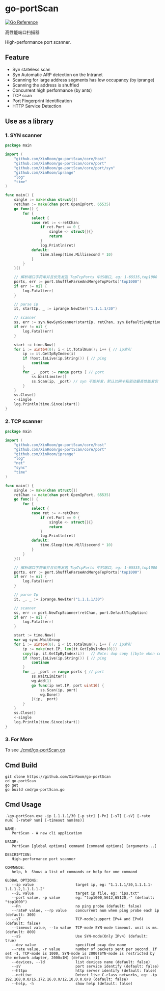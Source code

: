 # go-portScan

[![Go Reference](https://pkg.go.dev/badge/github.com/XinRoom/go-portScan.svg)](https://pkg.go.dev/github.com/XinRoom/go-portScan)

高性能端口扫描器

High-performance port scanner.

## Feature

- Syn stateless scan
- Syn Automatic ARP detection on the Intranet
- Scanning for large address segments has low occupancy (by iprange)
- Scanning the address is shuffled
- Concurrent high performance (by ants)
- TCP scan
- Port Fingerprint Identification
- HTTP Service Detection

## Use as a library

### 1. SYN scanner

```go
package main

import (
	"github.com/XinRoom/go-portScan/core/host"
	"github.com/XinRoom/go-portScan/core/port"
	"github.com/XinRoom/go-portScan/core/port/syn"
	"github.com/XinRoom/iprange"
	"log"
	"time"
)

func main() {
	single := make(chan struct{})
	retChan := make(chan port.OpenIpPort, 65535)
	go func() {
		for {
			select {
			case ret := <-retChan:
				if ret.Port == 0 {
					single <- struct{}{}
					return
				}
				log.Println(ret)
			default:
				time.Sleep(time.Millisecond * 10)
			}
		}
	}()

	// 解析端口字符串并且优先发送 TopTcpPorts 中的端口, eg: 1-65535,top1000
	ports, err := port.ShuffleParseAndMergeTopPorts("top1000")
	if err != nil {
		log.Fatal(err)
	}

	// parse ip
	it, startIp, _ := iprange.NewIter("1.1.1.1/30")

	// scanner
	ss, err := syn.NewSynScanner(startIp, retChan, syn.DefaultSynOption)
	if err != nil {
		log.Fatal(err)
	}

	start := time.Now()
	for i := uint64(0); i < it.TotalNum(); i++ { // ip索引
		ip := it.GetIpByIndex(i)
		if !host.IsLive(ip.String()) { // ping
			continue
		}
		for _, _port := range ports { // port
			ss.WaitLimiter()
			ss.Scan(ip, _port) // syn 不能并发，默认以网卡和驱动最高性能发包
		}
	}
	ss.Close()
	<-single
	log.Println(time.Since(start))
}
```

### 2. TCP scanner

```go
package main

import (
	"github.com/XinRoom/go-portScan/core/host"
	"github.com/XinRoom/go-portScan/core/port"
	"github.com/XinRoom/iprange"
	"log"
	"net"
	"sync"
	"time"
)

func main() {
	single := make(chan struct{})
	retChan := make(chan port.OpenIpPort, 65535)
	go func() {
		for {
			select {
			case ret := <-retChan:
				if ret.Port == 0 {
					single <- struct{}{}
					return
				}
				log.Println(ret)
			default:
				time.Sleep(time.Millisecond * 10)
			}
		}
	}()

	// 解析端口字符串并且优先发送 TopTcpPorts 中的端口, eg: 1-65535,top1000
	ports, err := port.ShuffleParseAndMergeTopPorts("top1000")
	if err != nil {
		log.Fatal(err)
	}

	// parse Ip
	it, _, _ := iprange.NewIter("1.1.1.1/30")

	// scanner
	ss, err := port.NewTcpScanner(retChan, port.DefaultTcpOption)
	if err != nil {
		log.Fatal(err)
	}

	start := time.Now()
	var wg sync.WaitGroup
	for i := uint64(0); i < it.TotalNum(); i++ { // ip索引
		ip := make(net.IP, len(it.GetIpByIndex(0)))
		copy(ip, it.GetIpByIndex(i))   // Note: dup copy []byte when concurrent (GetIpByIndex not to do dup copy)
		if !host.IsLive(ip.String()) { // ping
			continue
		}
		for _, _port := range ports { // port
			ss.WaitLimiter()
			wg.Add(1)
			go func(ip net.IP, port uint16) {
				ss.Scan(ip, port)
				wg.Done()
			}(ip, _port)
		}
	}
	ss.Close()
	<-single
	log.Println(time.Since(start))
}
```

### 3. For More

To see [./cmd/go-portScan.go](./cmd/go-portScan.go)

## Cmd Build

```
git clone https://github.com/XinRoom/go-portScan
cd go-portScan
go get
go build cmd/go-portScan.go
```

## Cmd Usage

`.\go-portScan.exe -ip 1.1.1.1/30 [-p str] [-Pn] [-sT] [-sV] [-rate num] [-rateP num] [-timeout num(ms)]`

```
NAME:
   PortScan - A new cli application

USAGE:
   PortScan [global options] command [command options] [arguments...]

DESCRIPTION:
   High-performance port scanner

COMMANDS:
   help, h  Shows a list of commands or help for one command

GLOBAL OPTIONS:
   --ip value                   target ip, eg: "1.1.1.1/30,1.1.1.1-1.1.1.2,1.1.1.1-2"
   --iL value                   target ip file, eg: "ips.txt"
   --port value, -p value       eg: "top1000,5612,65120,-" (default: "top1000")
   --Pn                         no ping probe (default: false)
   --rateP value, --rp value    concurrent num when ping probe each ip (default: 300)
   --sT                         TCP-mode(support IPv4 and IPv6) (default: false)
   --timeout value, --to value  TCP-mode SYN-mode timeout. unit is ms. (default: 800)
   --sS                         Use SYN-mode(Only IPv4) (default: true)
   --dev value                  specified pcap dev name
   --rate value, -r value       number of packets sent per second. If set -1, TCP-mode is 1000, SYN-mode is 2000(SYN-mode is restricted by the network adapter, 2000=1M) (default: -1)
   --devices, --ld              list devices name (default: false)
   --sV                         port service identify (default: false)
   --httpx                      http server identify (default: false)
   --netLive                    Detect live C-class networks, eg: -ip 192.168.0.0/16,172.16.0.0/12,10.0.0.0/8 (default: false)
   --help, -h                   show help (default: false)
```